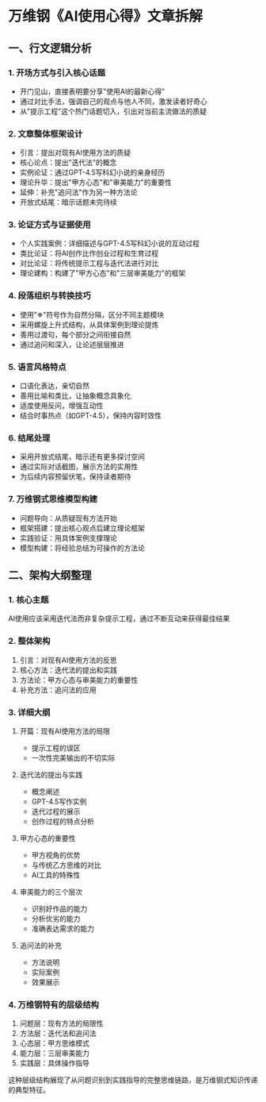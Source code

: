 # 万维钢《AI使用心得》文章拆解

## 一、行文逻辑分析

### 1. 开场方式与引入核心话题
- 开门见山，直接表明要分享"使用AI的最新心得"
- 通过对比手法，强调自己的观点与他人不同，激发读者好奇心
- 从"提示工程"这个热门话题切入，引出对当前主流做法的质疑

### 2. 文章整体框架设计
- 引言：提出对现有AI使用方法的质疑
- 核心论点：提出"迭代法"的概念
- 实例论证：通过GPT-4.5写科幻小说的亲身经历
- 理论升华：提出"甲方心态"和"审美能力"的重要性
- 延伸：补充"追问法"作为另一种方法论
- 开放式结尾：暗示话题未完待续

### 3. 论证方式与证据使用
- 个人实践案例：详细描述与GPT-4.5写科幻小说的互动过程
- 类比论证：将AI创作比作创业过程和生育过程
- 对比论证：将传统提示工程与迭代法进行对比
- 理论建构：构建了"甲方心态"和"三层审美能力"的框架

### 4. 段落组织与转换技巧
- 使用"✵"符号作为自然分隔，区分不同主题模块
- 采用螺旋上升式结构，从具体案例到理论提炼
- 善用过渡句，每个部分之间衔接自然
- 通过追问和深入，让论述层层推进

### 5. 语言风格特点
- 口语化表达，亲切自然
- 善用比喻和类比，让抽象概念具象化
- 适度使用反问，增强互动性
- 结合时事热点（如GPT-4.5），保持内容时效性

### 6. 结尾处理
- 采用开放式结尾，暗示还有更多探讨空间
- 通过实际对话截图，展示方法的实用性
- 为后续内容预留伏笔，保持读者期待

### 7. 万维钢式思维模型构建
- 问题导向：从质疑现有方法开始
- 框架搭建：提出核心观点后建立理论框架
- 实践验证：用具体案例支撑理论
- 模型构建：将经验总结为可操作的方法论

## 二、架构大纲整理

### 1. 核心主题
AI使用应该采用迭代法而非复杂提示工程，通过不断互动来获得最佳结果

### 2. 整体架构
1. 引言：对现有AI使用方法的反思
2. 核心方法：迭代法的提出和实践
3. 方法论：甲方心态与审美能力的重要性
4. 补充方法：追问法的应用

### 3. 详细大纲
1. 开篇：现有AI使用方法的局限
   - 提示工程的误区
   - 一次性完美输出的不切实际

2. 迭代法的提出与实践
   - 概念阐述
   - GPT-4.5写作实例
   - 迭代过程的展示
   - 创作过程的特点分析

3. 甲方心态的重要性
   - 甲方视角的优势
   - 与传统乙方思维的对比
   - AI工具的特殊性

4. 审美能力的三个层次
   - 识别好作品的能力
   - 分析优劣的能力
   - 准确表达需求的能力

5. 追问法的补充
   - 方法说明
   - 实际案例
   - 效果展示

### 4. 万维钢特有的层级结构
1. 问题层：现有方法的局限性
2. 方法层：迭代法和追问法
3. 心态层：甲方思维模式
4. 能力层：三层审美能力
5. 实践层：具体操作指导

这种层级结构展现了从问题识别到实践指导的完整思维链路，是万维钢式知识传递的典型特征。